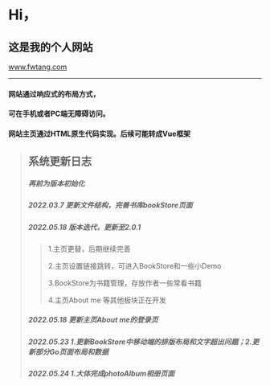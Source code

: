 # Hi，

## 这是我的个人网站
www.fwtang.com
***

#### 网站通过响应式的布局方式，
#### 可在手机或者PC端无障碍访问。

#### 网站主页通过HTML原生代码实现。后续可能转成Vue框架


> ## 系统更新日志
> ##### 再前为版本初始化
> ##### 2022.03.7  更新文件结构，完善书库bookStore页面
> ##### 2022.05.18 版本迭代，更新至2.0.1
> > 1.主页更替，后期继续完善
> > 
> > 2.主页设置链接跳转，可进入BookStore和一些小Demo
> > 
> > 3.BookStore为书籍管理，存放作者一些常看书籍
> > 
> > 4.主页About me 等其他板块正在开发
> ##### 2022.05.18 更新主页About me的登录页
> ##### 2022.05.23 1.更新BookStore中移动端的排版布局和文字超出问题；2.更新部分Go页面布局和数据
> ##### 2022.05.24 1.大体完成photoAlbum相册页面
